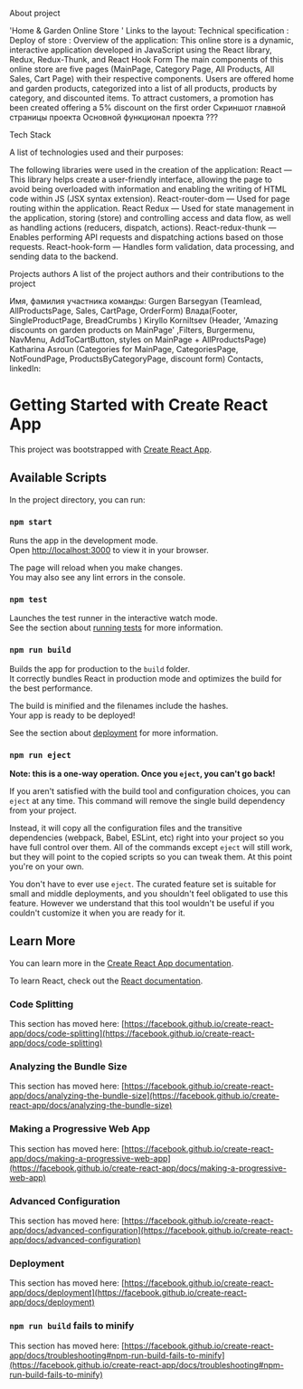 About project

'Home & Garden Online Store '
Links to the layout:
Technical specification :
Deploy of store :
Overview of the application:
This online store is a dynamic, interactive application developed in JavaScript using the React library, Redux, Redux-Thunk, and React Hook Form 
The main components of this online store are five pages (MainPage, Category Page, All Products, All Sales, Cart Page) with their respective components. 
Users are offered home and garden products, categorized into a list of all products, products by category, and discounted items.
To attract customers, a promotion has been created offering a 5% discount on the first order 
Скриншот главной страницы проекта
Основной функционал проекта ???

Tech Stack

A list of technologies used and their purposes:

The following libraries were used in the creation of the application:
React — This library helps create a user-friendly interface, allowing the page to avoid being overloaded with information and enabling the writing of HTML code within JS (JSX syntax extension).
React-router-dom — Used for page routing within the application.
React Redux — Used for state management in the application, storing (store) and controlling access and data flow, as well as handling actions (reducers, dispatch, actions).
React-redux-thunk — Enables performing API requests and dispatching actions based on those requests.
React-hook-form — Handles form validation, data processing, and sending data to the backend.

Projects authors
A list of the project authors and their contributions to the project

Имя, фамилия участника команды:
Gurgen Barsegyan (Teamlead, AllProductsPage, Sales, CartPage, OrderForm)
Влада(Footer, SingleProductPage, BreadCrumbs )
Kiryllo Korniltsev (Header,  'Amazing discounts on garden products on MainPage' ,Filters, Burgermenu, NavMenu, AddToCartButton, styles on MainPage + AllProductsPage)
Katharina Asroun (Categories for MainPage, CategoriesPage, NotFoundPage, ProductsByCategoryPage, discount form)
Contacts, linkedIn:
# Getting Started with Create React App

This project was bootstrapped with [Create React App](https://github.com/facebook/create-react-app).

## Available Scripts

In the project directory, you can run:

### `npm start`

Runs the app in the development mode.\
Open [http://localhost:3000](http://localhost:3000) to view it in your browser.

The page will reload when you make changes.\
You may also see any lint errors in the console.

### `npm test`

Launches the test runner in the interactive watch mode.\
See the section about [running tests](https://facebook.github.io/create-react-app/docs/running-tests) for more information.

### `npm run build`

Builds the app for production to the `build` folder.\
It correctly bundles React in production mode and optimizes the build for the best performance.

The build is minified and the filenames include the hashes.\
Your app is ready to be deployed!

See the section about [deployment](https://facebook.github.io/create-react-app/docs/deployment) for more information.

### `npm run eject`

**Note: this is a one-way operation. Once you `eject`, you can't go back!**

If you aren't satisfied with the build tool and configuration choices, you can `eject` at any time. This command will remove the single build dependency from your project.

Instead, it will copy all the configuration files and the transitive dependencies (webpack, Babel, ESLint, etc) right into your project so you have full control over them. All of the commands except `eject` will still work, but they will point to the copied scripts so you can tweak them. At this point you're on your own.

You don't have to ever use `eject`. The curated feature set is suitable for small and middle deployments, and you shouldn't feel obligated to use this feature. However we understand that this tool wouldn't be useful if you couldn't customize it when you are ready for it.

## Learn More

You can learn more in the [Create React App documentation](https://facebook.github.io/create-react-app/docs/getting-started).

To learn React, check out the [React documentation](https://reactjs.org/).

### Code Splitting

This section has moved here: [https://facebook.github.io/create-react-app/docs/code-splitting](https://facebook.github.io/create-react-app/docs/code-splitting)

### Analyzing the Bundle Size

This section has moved here: [https://facebook.github.io/create-react-app/docs/analyzing-the-bundle-size](https://facebook.github.io/create-react-app/docs/analyzing-the-bundle-size)

### Making a Progressive Web App

This section has moved here: [https://facebook.github.io/create-react-app/docs/making-a-progressive-web-app](https://facebook.github.io/create-react-app/docs/making-a-progressive-web-app)

### Advanced Configuration

This section has moved here: [https://facebook.github.io/create-react-app/docs/advanced-configuration](https://facebook.github.io/create-react-app/docs/advanced-configuration)

### Deployment

This section has moved here: [https://facebook.github.io/create-react-app/docs/deployment](https://facebook.github.io/create-react-app/docs/deployment)

### `npm run build` fails to minify

This section has moved here: [https://facebook.github.io/create-react-app/docs/troubleshooting#npm-run-build-fails-to-minify](https://facebook.github.io/create-react-app/docs/troubleshooting#npm-run-build-fails-to-minify)
